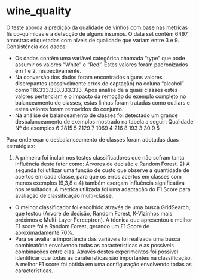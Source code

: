 # wine_quality

O teste aborda a predição da qualidade de vinhos com base nas métricas físico-químicas e a detecção de alguns insumos. O data set contém 6497 amostras etiquetadas com níveis de qualidade que variam entre 3 e 9.
Consistência dos dados:
- Os dados contêm uma variável categórica chamada “type” que pode assumir os valores “White” e “Red”. Estes valores foram padronizados em 1 e 2, respectivamente.
- Na conversão dos dados foram encontrados alguns valores discrepantes (possivelmente erros de captação) na coluna “alcohol” como 116.333.333.333.333. Após análise de a quais classes estes valores pertenciam e o impacto da remoção do exemplo completo no balanceamento de classes, estas linhas foram tratadas como outliars e estes valores foram removidos do conjunto.
- Na análise de balanceamento de classes foi detectado um grande desbalanceamento de exemplos mostrado na tabela a seguir:
Qualidade	Nº de exemplos
6	        2815
5	        2129
7	        1069
4	        216
8	        193
3	        30
9	        5

Para endereçar o desbalanceamento de classes foram adotadas duas estratégias: 
1) A primeira foi incluir nos testes classificadores que não sofram tanta influência deste fator como: Árvores de decisão e Random Forest. 2) A segunda foi utilizar uma função de custo que observe a quantidade de acertos em cada classe, para que os erros acertos em classes com menos exemplos (9,3,8 e 4) também exerçam influência significativa nos resultados. A métrica utilizada foi uma adaptação do F1 Score para avaliação de classificação multi-classe.

- O melhor classificador foi escolhido através de uma busca GridSearch, que testou (Arvore de decisão, Random Forest, K-Vizinhos mais próximos e Multi-Layer Perceptron). A técnica que apresentou o melhor F1 score foi a Random Forest, gerando um F1 Score de aproximadamente 70%.
- Para se avaliar a importância das variáveis foi realizada uma busca combinatória envolvendo todas as características e as possíveis combinações entre elas. Através destes experimentos foi possível identificar que todas as caraterísticas são importantes na classificação. A melhor F1 score foi obtida em uma configuração envolvendo todas as características.
